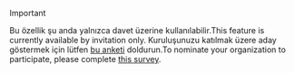 > [!IMPORTANT]
> <span data-ttu-id="d74f7-101">Bu özellik şu anda yalnızca davet üzerine kullanılabilir.</span><span class="sxs-lookup"><span data-stu-id="d74f7-101">This feature is currently available by invitation only.</span></span> <span data-ttu-id="d74f7-102">Kuruluşunuzu katılmak üzere aday göstermek için lütfen [bu anketi](https://aka.ms/ax2012upgrade) doldurun.</span><span class="sxs-lookup"><span data-stu-id="d74f7-102">To nominate your organization to participate, please complete [this survey](https://aka.ms/ax2012upgrade).</span></span> 
